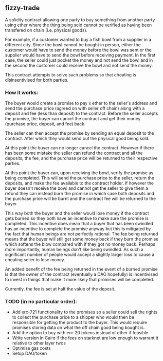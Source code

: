 ## fizzy-trade

A solidity contract allowing one party to buy something from another party using ether where the thing being sold cannot be verified as having been transfered on chain (i.e. physical goods).

For example, if a customer wanted to buy a fish bowl from a supplier in a different city. Since the bowl cannot be bought in person, either the customer would have to send the money before the bowl was sent or the supplier would have to send the bowl before receiving payment. In the first case, the seller could just pocket the money and not send the bowl and in the second the customer could receive the bowl and not send the money. 

This contract attempts to solve such problems so that cheating is disinsentivised for both parties.


### How it works:
The buyer would create a promise to pay x ether to the seller's address and send the purchase price (agreed on with seller off chain) along with a deposit and fee (less than deposit) to the contract.
Before the seller accepts the promise, the buyer can cancel the contract and get their money (purchase price, deposit, and fee) back.

The seller can then accept the promise by sending an equal deposit to the contract. After which they would send out the physical good being sold.

At this point the buyer can no longer cancel the contract. However if there has been some mistake the seller can refund the contract and all the deposits, the fee, and the purchase price will be returned to their respective parties.

At this point the buyer can, upon receiving the bowl, verify the promise as being completed. This will send the purchase price to the seller, return the deposits, and make the fee available to the contract holder.
If however the buyer doesn't receive the bowl and cannot get the seller to give them a refund they can instead burn the promise in which case both deposits and the purchase price will be burnt and the contract fee will be returned to the buyer.

This way both the buyer and the seller would lose money if the contract gets burned so they both have an incentive to make sure the promise is completed.
This incentive does mean that a buyer that has been swindled has an incentive to complete the promise anyway but this is mitigated by the fact that human beings are not perfectly rational. The fee being returned means that the buyer will still get some money back if they burn the promise which softens the blow compared with if they got no money back. Perhaps more importantly, human beings don't like being swindled. As such a significant number of people would accept a slightly larger loss to cause a cheating seller to lose money.

An added benefit of the fee being returned in the event of a burned promise is that the owner of the contract (eventually a DAO hopefully) is incentivised to invest in things that make it more likely that promises will be completed. 

Currently, the fee is set at half the value of the deposit.

### TODO (in no particular order):
- Add erc-721 functionality to the promises so a seller could sell the rights to collect the purchase price to a shipper who would then be responsible for getting the product to the buyer. This would require promises storing data on what the off chain good being bought is.
- Add the option to buy with erc-20 tokens instead of ether if feasible
- Write version in Cairo if the fees on starknet are low enough to warrant it relative to other layer twos
- Optimise gas costs
- Setup DAO/token
